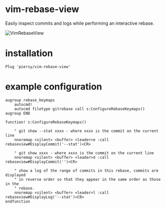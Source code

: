 # vim-rebase-view
Easily inspect commits and logs while performing an interactive rebase.

![VimRebaseView](https://user-images.githubusercontent.com/5087847/72719179-3e3fd200-3b6f-11ea-83d2-8c288a63df40.gif)

# installation
```vim
Plug 'piersy/vim-rebase-view'
```

# example configuration

```vim
augroup rebase_keymaps
	autocmd!
	autocmd filetype gitrebase call s:ConfigureRebaseKeymaps()
augroup END

function! s:ConfigureRebaseKeymaps()

	" git show --stat xxxx - where xxxx is the commit on the current line
	nnoremap <silent> <buffer> <leader>e :call rebaseview#DisplayCommit('--stat')<CR>

	" git show xxxx - where xxxx is the commit on the current line
	nnoremap <silent> <buffer> <leader>d :call rebaseview#DisplayCommit('')<CR>

	" show a log of the range of commits in this rebase, commits are displayed
	" in reverse order so that they appear in the same order as those in the
	" rebase.
	nnoremap <silent> <buffer> <leader>l :call rebaseview#DisplayLog('--stat')<CR>
endfunction
```
